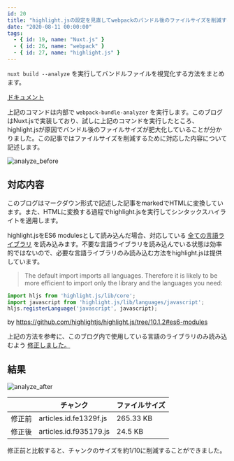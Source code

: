 ```yaml
---
id: 20
title: "highlight.jsの設定を見直してwebpackのバンドル後のファイルサイズを削減する"
date: "2020-08-11 00:00:00"
tags:
  - { id: 19, name: "Nuxt.js" }
  - { id: 26, name: "webpack" }
  - { id: 27, name: "highlight.js" }
---
```


`nuxt build --analyze` を実行してバンドルファイルを視覚化する方法をまとめます。

<!--more-->

[ドキュメント](https://ja.nuxtjs.org/api/configuration-build/#analyze)

上記のコマンドは内部で `webpack-bundle-analyzer` を実行します。このブログはNuxt.jsで実装しており、試しに上記のコマンドを実行したところ、highlight.jsが原因でバンドル後のファイルサイズが肥大化していることが分かりました。この記事ではファイルサイズを削減するために対応した内容について記述します。

![analyze_before](/images/articles/20/analyze_before_tiny.png)

## 対応内容

このブログはマークダウン形式で記述した記事をmarkedでHTMLに変換しています。また、HTMLに変換する過程でhighlight.jsを実行してシンタックスハイライトを適用します。

highlight.jsをES6 modulesとして読み込んだ場合、対応している [全ての言語ライブラリ](https://github.com/highlightjs/highlight.js/blob/10.1.2/SUPPORTED_LANGUAGES.md) を読み込みます。不要な言語ライブラリを読み込んでいる状態は効率的ではないので、必要な言語ライブラリのみ読み込む方法をhighlight.jsは提供しています。

> The default import imports all languages. Therefore it is likely to be more efficient to import only the library and the languages you need:

```js
import hljs from 'highlight.js/lib/core';
import javascript from 'highlight.js/lib/languages/javascript';
hljs.registerLanguage('javascript', javascript);
```

by https://github.com/highlightjs/highlight.js/tree/10.1.2#es6-modules

上記の方法を参考に、このブログ内で使用している言語のライブラリのみ読み込むよう [修正しました。](https://github.com/krabben16/yurikago/blob/d4126112ad31f7a6cba5487120e8640eb145465c/resources/js/highlight/custome.js)

## 結果

![analyze_after](/images/articles/20/analyze_after_tiny.png)

||チャンク|ファイルサイズ|
|---|---|---|
|修正前|articles.id.fe1329f.js|265.33 KB|
|修正後|articles.id.f935179.js|24.5 KB|

修正前と比較すると、チャンクのサイズを約1/10に削減することができました。
